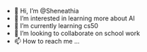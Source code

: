 - 👋 Hi, I’m @Sheneathia
- 👀 I’m interested in learning more about AI
- 🌱 I’m currently learning cs50
- 💞️ I’m looking to collaborate on school work
- 📫 How to reach me ...

<!---
Sheneathia/Sheneathia is a ✨ special ✨ repository because its `README.md` (this file) appears on your GitHub profile.
You can click the Preview link to take a look at your changes.
--->
